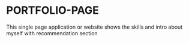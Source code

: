 # PORTFOLIO-PAGE
This single page application or website shows the skills and intro about myself with recommendation section
